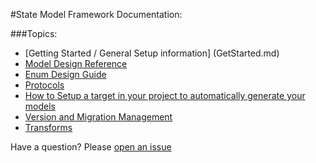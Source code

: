 #State Model Framework Documentation:

###Topics:
- [Getting Started / General Setup information] (GetStarted.md)
- [Model Design Reference](Reference.md)
- [Enum Design Guide](Enums.md)
- [Protocols](Protocols.md)
- [How to Setup a target in your project to automatically generate your models](Setup.md)
- [Version and Migration Management](Versioning.md)
- [Transforms](Transforms.md)

Have a question? Please [open an issue](https://github.com/STLabs/State/issues/new)